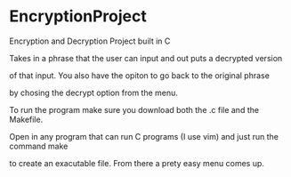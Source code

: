 # EncryptionProject
Encryption and Decryption Project built in C

Takes in a phrase that the user can input and out puts a decrypted version 

of that input. You also have the opiton to go back to the original phrase 

by chosing the decrypt option from the menu.

To run the program make sure you download both the .c file and the Makefile.

Open in any program that can run C programs (I use vim) and just run the command make

to create an exacutable file. From there a prety easy menu comes up. 

